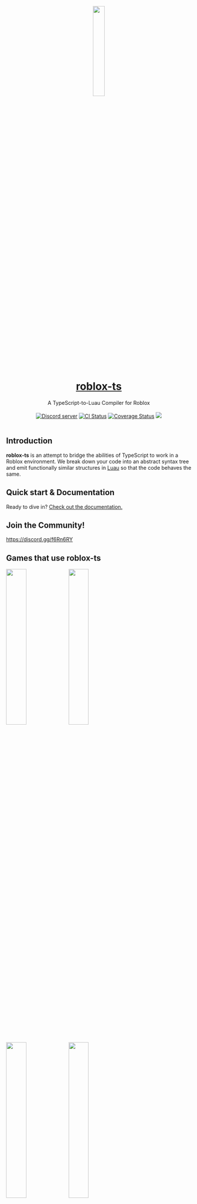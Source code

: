 <div align="center"><img width=25% src="https://i.imgur.com/yCjHmng.png"></div>
<h1 align="center"><a href="https://roblox-ts.com">roblox-ts</a></h1>
<div align="center">A TypeScript-to-Luau Compiler for Roblox</div>
<br>
<div align="center">
	<a href="https://discord.gg/f6Rn6RY"><img src="https://discordapp.com/api/guilds/476080952636997633/embed.png" alt="Discord server" /></a>
	<a href="https://github.com/roblox-ts/roblox-ts/actions"><img src="https://github.com/roblox-ts/roblox-ts/workflows/CI/badge.svg" alt="CI Status" /></a>
	<a href="https://coveralls.io/github/roblox-ts/roblox-ts?branch=master"><img src="https://coveralls.io/repos/github/roblox-ts/roblox-ts/badge.svg?branch=master" alt="Coverage Status" /></a>
	<a href="https://www.npmjs.com/package/roblox-ts"><img src="https://badge.fury.io/js/roblox-ts.svg"></a>
</div>
<div>&nbsp;</div>

## Introduction

**roblox-ts** is an attempt to bridge the abilities of TypeScript to work in a Roblox environment. We break down your code into an abstract syntax tree and emit functionally similar structures in [Luau](https://luau-lang.org/) so that the code behaves the same.

## Quick start & Documentation

Ready to dive in? [Check out the documentation.](https://roblox-ts.com/docs)

## Join the Community!

https://discord.gg/f6Rn6RY

## Games that use roblox-ts

<a href="https://www.roblox.com/games/6872265039"><img width=32.9% src="https://i.imgur.com/S2x5isG.png" /></a><!-- BedWars 2.2B -->
<a href="https://www.roblox.com/games/4872321990"><img width=32.9% src="https://i.imgur.com/pkuQfdG.png" /></a><!-- Islands 1.5B -->
<a href="https://www.roblox.com/games/3759927663"><img width=32.9% src="https://i.imgur.com/OAmrsuz.png" /></a><!-- Zombie Strike 191.2M -->
<a href="https://www.roblox.com/games/841531820"><img width=32.9% src="https://i.imgur.com/KFUgqsV.png" /></a><!-- Deep Space Tycoon 26.0M -->
<a href="https://www.roblox.com/games/5414779423"><img width=32.9% src="https://i.imgur.com/5GTAGqt.png" /></a><!-- Science Simulator 18.7M -->
<a href="https://www.roblox.com/games/3837841034"><img width=32.9% src="https://i.imgur.com/nffggbO.png" /></a><!-- Deadline 3.7M -->
<a href="https://www.roblox.com/games/8542259458"><img width=32.9% src="https://i.imgur.com/n6fMYfz.jpeg" /></a><!-- SkyWars 2.0M -->
<a href="https://www.roblox.com/games/2184151436"><img width=32.9% src="https://i.imgur.com/JSFPTA0.png" /></a><!-- Dungeon Life 2.0M -->

This is a test.
